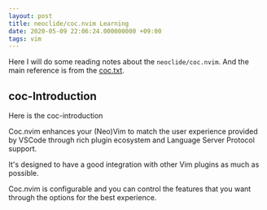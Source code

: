 ```yaml
---
layout: post
title: neoclide/coc.nvim Learning
date: 2020-05-09 22:06:24.000000000 +09:00
tags: vim
---
```


Here I will do some reading notes about the `neoclide/coc.nvim`. And the main reference is from the [coc.txt](https://github.com/zququ/coc.nvim/blob/master/doc/coc.txt).

## coc-Introduction

Here is the coc-introduction

Coc.nvim enhances your (Neo)Vim to match the user experience provided by VSCode
through rich plugin ecosystem and Language Server Protocol support.

It's designed to have a good integration with other Vim plugins as much as
possible.

Coc.nvim is configurable and you can control the features that you want
through the options for the best experience.
